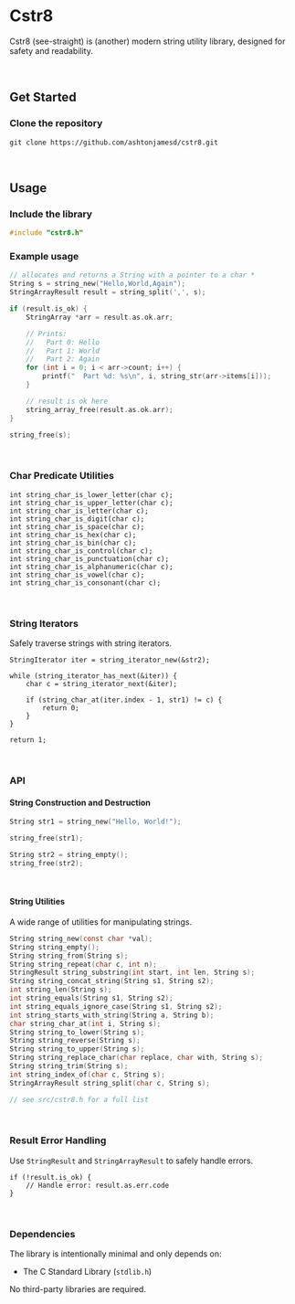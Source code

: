 # Cstr8

Cstr8 (see-straight) is (another) modern string utility library, designed for safety and readability.

<br/>

## Get Started

### Clone the repository

```
git clone https://github.com/ashtonjamesd/cstr8.git
```

<br/>

## Usage

### Include the library

```c
#include "cstr8.h"
```

### Example usage

```c
// allocates and returns a String with a pointer to a char *
String s = string_new("Hello,World,Again");
StringArrayResult result = string_split(',', s);

if (result.is_ok) {
    StringArray *arr = result.as.ok.arr;

    // Prints:
    //   Part 0: Hello
    //   Part 1: World
    //   Part 2: Again
    for (int i = 0; i < arr->count; i++) {
        printf("  Part %d: %s\n", i, string_str(arr->items[i]));
    }

    // result is ok here
    string_array_free(result.as.ok.arr);
}

string_free(s);
```


<br/>

### Char Predicate Utilities
```
int string_char_is_lower_letter(char c);
int string_char_is_upper_letter(char c);
int string_char_is_letter(char c);
int string_char_is_digit(char c);
int string_char_is_space(char c);
int string_char_is_hex(char c);
int string_char_is_bin(char c);
int string_char_is_control(char c);
int string_char_is_punctuation(char c);
int string_char_is_alphanumeric(char c);
int string_char_is_vowel(char c);
int string_char_is_consonant(char c);
```


<br/>

### String Iterators
Safely traverse strings with string iterators.

```
StringIterator iter = string_iterator_new(&str2);

while (string_iterator_has_next(&iter)) {
    char c = string_iterator_next(&iter);

    if (string_char_at(iter.index - 1, str1) != c) {
        return 0;
    }
}

return 1;
```


<br/>

### API

#### String Construction and Destruction

```c
String str1 = string_new("Hello, World!");

string_free(str1);

String str2 = string_empty();
string_free(str2);
```


<br/>

#### String Utilities
A wide range of utilities for manipulating strings.

```c
String string_new(const char *val);
String string_empty();
String string_from(String s);
String string_repeat(char c, int n);
StringResult string_substring(int start, int len, String s);
String string_concat_string(String s1, String s2);
int string_len(String s);
int string_equals(String s1, String s2);
int string_equals_ignore_case(String s1, String s2);
int string_starts_with_string(String a, String b);
char string_char_at(int i, String s);
String string_to_lower(String s);
String string_reverse(String s);
String string_to_upper(String s);
String string_replace_char(char replace, char with, String s);
String string_trim(String s);
int string_index_of(char c, String s);
StringArrayResult string_split(char c, String s);

// see src/cstr8.h for a full list
```


<br/>

### Result Error Handling

Use `StringResult` and `StringArrayResult` to safely handle errors.

```
if (!result.is_ok) {
    // Handle error: result.as.err.code
}
```


<br/>

### Dependencies

The library is intentionally minimal and only depends on:
- The C Standard Library (`stdlib.h`)

No third-party libraries are required.

